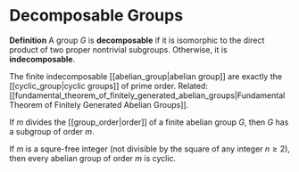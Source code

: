 # Decomposable Groups
**Definition** A group $G$ is **decomposable** if it is isomorphic to the direct product of two proper nontrivial subgroups. Otherwise, it is **indecomposable**.

The finite indecomposable [[abelian_group|abelian group]] are exactly the [[cyclic_group|cyclic groups]] of prime order. Related: [[fundamental_theorem_of_finitely_generated_abelian_groups|Fundamental Theorem of Finitely Generated Abelian Groups]].

If $m$ divides the [[group_order|order]] of a finite abelian group $G$, then $G$ has a subgroup of order $m$. 

If $m$ is a squre-free integer (not divisible by the square of any integer $n \geq 2$), then every abelian group of order $m$ is cyclic.